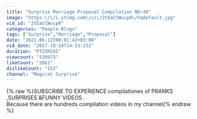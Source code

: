 ```yaml
---
title: "Surprise Marriage Proposal Compilation NO:48"
image: "https:\/\/i.ytimg.com\/vi\/2tEaCCWucp0\/hqdefault.jpg"
vid_id: "2tEaCCWucp0"
categories: "People-Blogs"
tags: ["Surprise","Marriage","Proposal"]
date: "2021-06-13T08:01:42+03:00"
vid_date: "2017-10-10T14:53:15Z"
duration: "PT25M26S"
viewcount: "530973"
likeCount: "2861"
dislikeCount: "152"
channel: "Magical Surprise"
---
```

{% raw %}SUBSCRIBE TO EXPERIENCE compilationes of PRANKS ,SURPRISES &amp;FUNNY VIDEOS .<br /> Because there are hundreds compilation videos in my channel{% endraw %}
